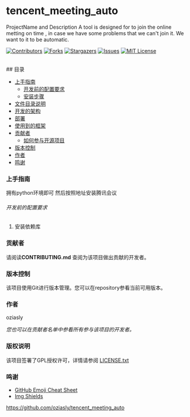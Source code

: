 
# tencent_meeting_auto

ProjectName and Description
A tool is designed for to join the online metting on time ,
in case we have some problems that we can't join it.
We want to it to be automatic.

<!-- PROJECT SHIELDS -->

[![Contributors][contributors-shield]][contributors-url]
[![Forks][forks-shield]][forks-url]
[![Stargazers][stars-shield]][stars-url]
[![Issues][issues-shield]][issues-url]
[![MIT License][license-shield]][license-url]

<!-- PROJECT LOGO -->
<br />
## 目录

- [上手指南](#上手指南)
  - [开发前的配置要求](#开发前的配置要求)
  - [安装步骤](#安装步骤)
- [文件目录说明](#文件目录说明)
- [开发的架构](#开发的架构)
- [部署](#部署)
- [使用到的框架](#使用到的框架)
- [贡献者](#贡献者)
  - [如何参与开源项目](#如何参与开源项目)
- [版本控制](#版本控制)
- [作者](#作者)
- [鸣谢](#鸣谢)

### 上手指南

拥有python环境即可
然后按照地址安装腾讯会议

###### 开发前的配置要求

1. 安装依赖库

### 贡献者

请阅读**CONTRIBUTING.md** 查阅为该项目做出贡献的开发者。

### 版本控制

该项目使用Git进行版本管理。您可以在repository参看当前可用版本。

### 作者
oziasly

 *您也可以在贡献者名单中参看所有参与该项目的开发者。*

### 版权说明

该项目签署了GPL授权许可，详情请参阅 [LICENSE.txt](https://github.com/shaojintian/Best_README_template/blob/master/LICENSE.txt)

### 鸣谢


- [GitHub Emoji Cheat Sheet](https://www.webpagefx.com/tools/emoji-cheat-sheet)
- [Img Shields](https://shields.io)
<!-- links -->
[your-project-path]:oziasly/tencent_meeting_auto
[contributors-shield]: https://img.shields.io/github/contributors/shaojintian/Best_README_template.svg?style=flat-square
[contributors-url]: https://github.com/oziasly/tencent_meeting_auto/graphs/contributors
[forks-shield]: https://img.shields.io/github/forks/shaojintian/Best_README_template.svg?style=flat-square
[forks-url]: https://github.com/oziasly/tencent_meeting_auto/network/members
[stars-shield]: https://img.shields.io/github/stars/shaojintian/Best_README_template.svg?style=flat-square
[stars-url]: https://github.com/oziasly/tencent_meeting_auto/stargazers
[issues-shield]: https://img.shields.io/github/issues/shaojintian/Best_README_template.svg?style=flat-square
[issues-url]: https://img.shields.io/github/issues/shaojintian/Best_README_template.svg
[license-shield]: https://img.shields.io/github/license/shaojintian/Best_README_template.svg?style=flat-square
[license-url]: https://github.com/oziasly/tencent_meeting_auto/blob/master/LICENSE.txt



https://github.com/oziasly/tencent_meeting_auto
